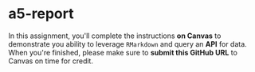 # a5-report

In this assignment, you'll complete the instructions **on Canvas** to demonstrate you ability to leverage `RMarkdown` and query an **API** for data. When you're finished, please make sure to **submit this GitHub URL** to Canvas on time for credit.